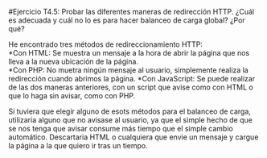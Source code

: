 #Ejercicio T4.5: Probar las diferentes maneras de redirección HTTP. ¿Cuál es adecuada y cuál no lo es para hacer balanceo de carga global? ¿Por qué?

He encontrado tres métodos de redireccionamiento HTTP:  
*Con HTML: Se muestra un mensaje a la hora de abrir la página que nos lleva a la nueva ubicación de la página.  
*Con PHP: No muetra ningún mensaje al usuario, simplemente realiza la redirección cuando abrimos la página.
*Con JavaScript: Se puede realizar de las dos maneras anteriores, con un script que avise como con HTML o que lo haga sin avisar, como con PHP.  

  
Si tuviera que elegir alguno de esots métodos para el balanceo de carga, utilizaría alguno que no avisase al usuario, ya que el simple hecho de que se nos tenga que avisar consume más tiempo que el simple cambio automático. Descartaria HTML o cualquiera que envie un mensaje y cargue la página a la que quiero ir tras un tiempo.

